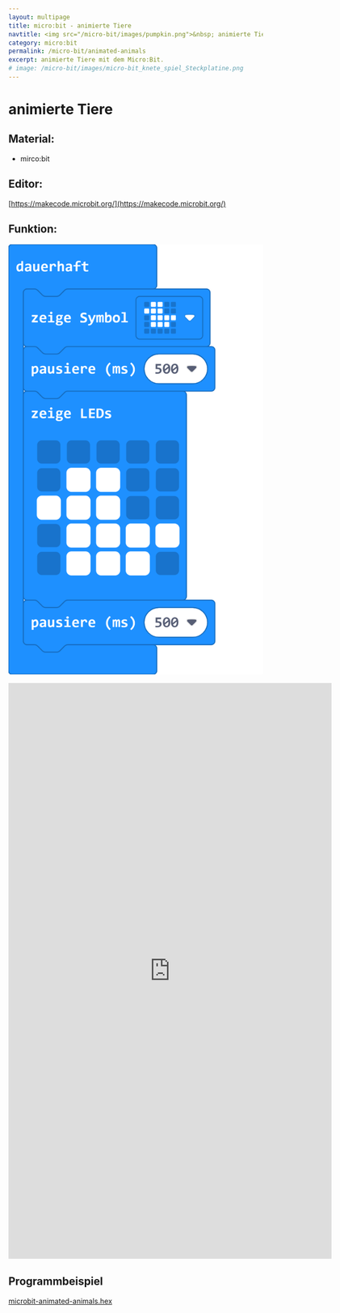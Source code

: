 ```yaml
---
layout: multipage
title: micro:bit - animierte Tiere
navtitle: <img src="/micro-bit/images/pumpkin.png">&nbsp; animierte Tiere&nbsp;<img src="/micro-bit/images/vcp-meet.png" title="Dieses Angebot kann auch über VCP-Meet genutzt werden.">
category: micro:bit
permalink: /micro-bit/animated-animals
excerpt: animierte Tiere mit dem Micro:Bit.
# image: /micro-bit/images/micro-bit_knete_spiel_Steckplatine.png
---
```


# animierte Tiere

## Material:

+ mirco:bit

## Editor:

[https://makecode.microbit.org/](https://makecode.microbit.org/)

## Funktion:

![](images/microbit-Screenshot-animated-animals.png)

<div class="hidden-print">
<iframe src="https://player.vimeo.com/video/471694646" width="640" height="1138" frameborder="0" allow="autoplay; fullscreen" allowfullscreen></iframe>
</div>


## Programmbeispiel
[microbit-animated-animals.hex](appendix/microbit-animated-animals.hex)
